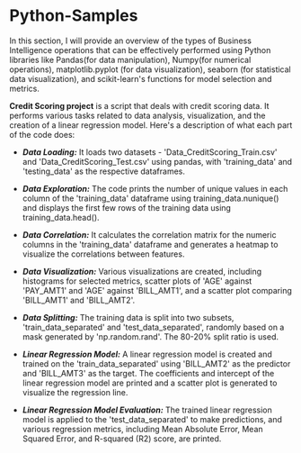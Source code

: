 # Python-Samples

In this section, I will provide an overview of the types of Business Intelligence operations that can be effectively performed using Python libraries like Pandas(for data manipulation), Numpy(for numerical operations), matplotlib.pyplot (for data visualization), seaborn (for statistical data visualization), and scikit-learn's functions for model selection and metrics.

**Credit Scoring project** is a script that deals with credit scoring data. It performs various tasks related to data analysis, visualization, and the creation of a linear regression model. Here's a description of what each part of the code does:

  - ***Data Loading:***
It loads two datasets - 'Data_CreditScoring_Train.csv' and 'Data_CreditScoring_Test.csv' using pandas, with 'training_data' and 'testing_data' as the respective dataframes.

  - ***Data Exploration:***
The code prints the number of unique values in each column of the 'training_data' dataframe using training_data.nunique() and displays the first few rows of the training data using training_data.head().

  - ***Data Correlation:***
It calculates the correlation matrix for the numeric columns in the 'training_data' dataframe and generates a heatmap to visualize the correlations between features.

  - ***Data Visualization:***
Various visualizations are created, including histograms for selected metrics, scatter plots of 'AGE' against 'PAY_AMT1' and 'AGE' against 'BILL_AMT1', and a scatter plot comparing 'BILL_AMT1' and 'BILL_AMT2'.

  - ***Data Splitting:***
The training data is split into two subsets, 'train_data_separated' and 'test_data_separated', randomly based on a mask generated by 'np.random.rand'. The 80-20% split ratio is used.

  - ***Linear Regression Model:***
A linear regression model is created and trained on the 'train_data_separated' using 'BILL_AMT2' as the predictor and 'BILL_AMT3' as the target.
The coefficients and intercept of the linear regression model are printed and a scatter plot is generated to visualize the regression line.

  - ***Linear Regression Model Evaluation:***
The trained linear regression model is applied to the 'test_data_separated' to make predictions, and various regression metrics, including Mean Absolute Error, Mean Squared Error, and R-squared (R2) score, are printed.





